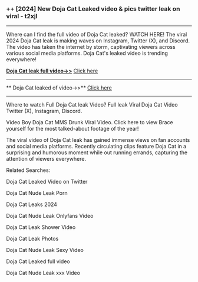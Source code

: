### ++ [2024] New  Doja Cat Leaked video & pics twitter leak on viral - t2xjl
----------

Where can I find the full video of  Doja Cat leaked? WATCH HERE! The viral 2024  Doja Cat leak is making waves on Instagram, Twitter (X), and Discord. The video has taken the internet by storm, captivating viewers across various social media platforms.  Doja Cat's leaked video is trending everywhere!


**[ Doja Cat leak full video->>](http://wildbook.top/wildbook8git)** [Click here](http://wildbook.top/wildbook8git)

----------


** Doja Cat leaked of video->>** [Click here](http://wildbook.top/wildbook8git)

----------


Where to watch Full  Doja Cat leak Video? Full leak Viral  Doja Cat Video Twitter (X), Instagram, Discord.

Video Boy  Doja Cat MMS Drunk Viral Video. Click here to view Brace yourself for the most talked-about footage of the year!

The viral video of  Doja Cat leak has gained immense views on fan accounts and social media platforms. Recently circulating clips feature  Doja Cat in a surprising and humorous moment while out running errands, capturing the attention of viewers everywhere.




Related Searches:

 Doja Cat Leaked Video on Twitter

 Doja Cat Nude Leak Porn

 Doja Cat Leaks 2024

 Doja Cat Nude Leak Onlyfans Video

 Doja Cat Leak Shower Video

 Doja Cat Leak Photos

 Doja Cat Nude Leak Sexy Video

 Doja Cat Leaked full video

 Doja Cat Nude Leak xxx Video

